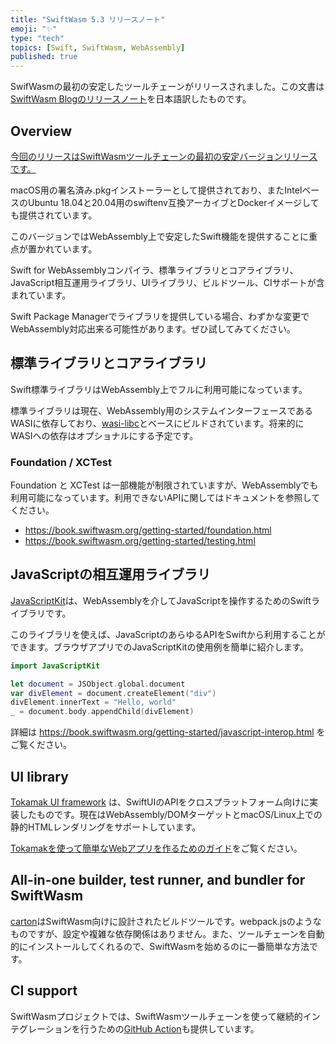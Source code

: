 ```yaml
---
title: "SwiftWasm 5.3 リリースノート"
emoji: "✨"
type: "tech"
topics: [Swift, SwiftWasm, WebAssembly]
published: true
---
```


SwifWasmの最初の安定したツールチェーンがリリースされました。この文書は[SwiftWasm Blogのリリースノート](https://blog.swiftwasm.org/posts/5-3-released/)を日本語訳したものです。

## Overview


[今回のリリースはSwiftWasmツールチェーンの最初の安定バージョンリリースです。](https://github.com/swiftwasm/swift/releases/tag/swift-wasm-5.3.0-RELEASE)

macOS用の署名済み.pkgインストーラーとして提供されており、またIntelベースのUbuntu 18.04と20.04用のswiftenv互換アーカイブとDockerイメージしても提供されています。

このバージョンではWebAssembly上で安定したSwift機能を提供することに重点が置かれています。


Swift for WebAssemblyコンパイラ、標準ライブラリとコアライブラリ、JavaScript相互運用ライブラリ、UIライブラリ、ビルドツール、CIサポートが含まれています。


Swift Package Managerでライブラリを提供している場合、わずかな変更でWebAssembly対応出来る可能性があります。ぜひ試してみてください。


## 標準ライブラリとコアライブラリ

Swift標準ライブラリはWebAssembly上でフルに利用可能になっています。

標準ライブラリは現在、WebAssembly用のシステムインターフェースであるWASIに依存しており、[wasi-libc](https://github.com/WebAssembly/wasi-libc)とベースにビルドされています。将来的にWASIへの依存はオプショナルにする予定です。


### Foundation / XCTest

Foundation と XCTest は一部機能が制限されていますが、WebAssemblyでも利用可能になっています。利用できないAPIに関してはドキュメントを参照してください。

- https://book.swiftwasm.org/getting-started/foundation.html
- https://book.swiftwasm.org/getting-started/testing.html


## JavaScriptの相互運用ライブラリ

[JavaScriptKit](https://github.com/swiftwasm/JavaScriptKit)は、WebAssemblyを介してJavaScriptを操作するためのSwiftライブラリです。

このライブラリを使えば、JavaScriptのあらゆるAPIをSwiftから利用することができます。ブラウザアプリでのJavaScriptKitの使用例を簡単に紹介します。

```swift
import JavaScriptKit

let document = JSObject.global.document
var divElement = document.createElement("div")
divElement.innerText = "Hello, world"
_ = document.body.appendChild(divElement)
```

詳細は https://book.swiftwasm.org/getting-started/javascript-interop.html をご覧ください。


## UI library

[Tokamak UI framework](https://tokamak.dev) は、SwiftUIのAPIをクロスプラットフォーム向けに実装したものです。現在はWebAssembly/DOMターゲットとmacOS/Linux上での静的HTMLレンダリングをサポートしています。

[Tokamakを使って簡単なWebアプリを作るためのガイド](https://book.swiftwasm.org/getting-started/browser-app.html)をご覧ください。



## All-in-one builder, test runner, and bundler for SwiftWasm

[carton](https://github.com/swiftwasm/carton)はSwiftWasm向けに設計されたビルドツールです。webpack.jsのようなものですが、設定や複雑な依存関係はありません。また、ツールチェーンを自動的にインストールしてくれるので、SwiftWasmを始めるのに一番簡単な方法です。


## CI support

SwiftWasmプロジェクトでは、SwiftWasmツールチェーンを使って継続的インテグレーションを行うための[GitHub Action](https://github.com/swiftwasm/swiftwasm-action)も提供しています。
